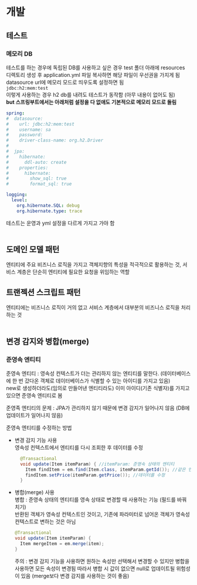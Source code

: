 # 개발
## 테스트
### 메모리 DB
테스트를 하는 경우에 독립된 DB를 사용하고 싶은 경우 test 폴더 아래에 resources 디렉토리 생성 후 application.yml 파일 복사하면 해당 파일이 우선권을 가지게 됨  
datasource url에 메모리 모드로 띄우도록 설정하면 됨  
```jdbc:h2:mem:test```  
이렇게 사용하는 경우 h2 db를 내려도 테스트가 동작함 (아무 내용이 없어도 됨)  
**but 스프링부트에서는 아래처럼 설정을 다 없애도 기본적으로 메모리 모드로 돌림**
```yml
spring:
#  datasource:
#    url: jdbc:h2:mem:test
#    username: sa
#    password:
#    driver-class-name: org.h2.Driver
#
#  jpa:
#    hibernate:
#      ddl-auto: create
#    properties:
#      hibernate:
#        show_sql: true
#        format_sql: true

logging:
  level:
    org.hibernate.SQL: debug 
    org.hibernate.type: trace 
```
테스트는 운영과 yml 설정을 다르게 가지고 가야 함  
<br>

## 도메인 모델 패턴
엔티티에 주요 비즈니스 로직을 가지고 객체지향의 특성을 적극적으로 활용하는 것, 서비스 계층은 단순히 엔티티에 필요한 요청을 위임하는 역할  

## 트랜젝션 스크립트 패턴
엔티티에는 비즈니스 로직이 거의 없고 서비스 계층에서 대부분의 비즈니스 로직을 처리하는 것  
<br>

## 변경 감지와 병합(merge)
### 준영속 엔티티
준영속 엔티티 : 영속성 컨텍스트가 더는 관리하지 않는 엔티티를 말한다. (데이터베이스에 한 번 갔다온 객체로 데이터베이스가 식별할 수 있는 아이디를 가지고 있음)  
new로 생성하더라도(임의로 만들어낸 엔티티라도) 이미 아이디(기존 식별자)를 가지고 있으면 준영속 엔티티로 봄  

준영족 엔티티의 문제 : JPA가 관리하지 않기 때문에 변경 감지가 일어나지 않음 (DB에 업데이트가 일어나지 않음)  

준영속 엔티티를 수정하는 방법 
+ 변경 감지 기능 사용  
  영속성 컨텍스트에서 엔티티를 다시 조회한 후 데이터를 수정
  ```java
    @Transactional
    void update(Item itemParam) { //itemParam: 준영속 상태의 엔티티     
      Item findItem = em.find(Item.class, itemParam.getId()); //같은 엔티티를 조회
      findItem.setPrice(itemParam.getPrice()); //데이터를 수정
    }
  ```
+ 병합(merge) 사용  
  병합 : 준영속 상태의 엔티티를 영속 상태로 변경할 때 사용하는 기능 (필드를 바꿔치기)  
  반환된 객체가 영속성 컨텍스트인 것이고, 기존에 파라미터로 넘어온 객체가 영속성 컨텍스트로 변하는 것은 아님
  ```java
  @Transactional
  void update(Item itemParam) {     
    Item mergeItem = em.merge(item);
  }
  ```
  주의 : 변경 감지 기능을 사용하면 원하는 속성만 선택해서 변경할 수 있지만 병합을 사용하면 모든 속성이 변경됨 따라서 병합 시 값이 없으면 null로 업데이트될 위험성이 있음 (merge보다 변경 감지를 사용하는 것이 좋음)